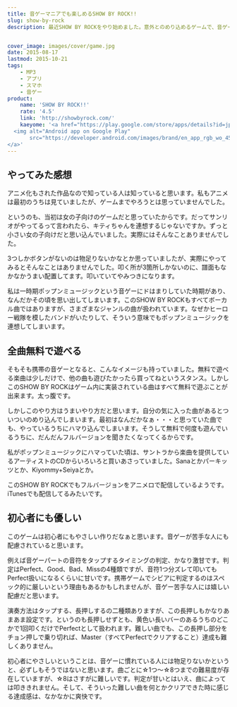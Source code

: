 ```yaml
---
title: 音ゲーマニアでも楽しめるSHOW BY ROCK!!
slug: show-by-rock
description: 最近SHOW BY ROCKをやり始めました。意外とのめり込めるゲームで、音ゲーマニアでもやりがいを感じれるんじゃないかと思います。ソシャゲにありがちな「課金しろ」オーラをあまり感じない、雰囲気の清いゲームだと思います。


cover_image: images/cover/game.jpg
date: 2015-08-17
lastmod: 2015-10-21
tags: 
    - MP3
    - アプリ
    - スマホ
    - 音ゲー
product:
    name: 'SHOW BY ROCK!!'
    rate: '4.5'
    link: 'http://showbyrock.com/'
    kaeyome: '<a href="https://play.google.com/store/apps/details?id=jp.veincarry.showbyrock2">
  <img alt="Android app on Google Play"
       src="https://developer.android.com/images/brand/en_app_rgb_wo_45.png" />
</a>'
---
```



## やってみた感想


アニメ化もされた作品なので知っている人は知っていると思います。私もアニメは最初のうちは見ていましたが、ゲームまでやろうとは思っていませんでした。

というのも、当初は女の子向けのゲームだと思っていたからです。だってサンリオがやってるって言われたら、キティちゃんを連想するじゃないですか。ずっと小さい女の子向けだと思い込んでいました。実際にはそんなことありませんでした。

3つしかボタンがないのは物足りないかなとか思っていましたが、実際にやってみるとそんなことはありませんでした。叩く所が3箇所しかないのに、譜面もなかなかうまい配置してます。叩いていてやみつきになります。

私は一時期ポップンミュージックという音ゲーにドはまりしていた時期があり、なんだかその頃を思い出してしまいます。このSHOW BY ROCKもすべてボーカル曲ではありますが、さまざまなジャンルの曲が扱われています。なぜかヒーロー戦隊を模したバンドがいたりして、そういう意味でもポップンミュージックを連想してしまいます。


## 全曲無料で遊べる


そもそも携帯の音ゲーとなると、こんなイメージも持っていました。無料で遊べる楽曲は少しだけで、他の曲も遊びたかったら買ってねというスタンス。しかしこのSHOW BY ROCKはゲーム内に実装されている曲はすべて無料で遊ぶことが出来ます。太っ腹です。

しかしこのやり方はうまいやり方だと思います。自分の気に入った曲があるとついついのめり込んでしまいます。最初はなんだかなぁ・・・と思っていた曲でも、やっているうちにハマり込んでしまいます。そうして無料で何度も遊んでいるうちに、だんだんフルバージョンを聞きたくなってくるからです。

私がポップンミュージックにハマっていた頃は、サントラから楽曲を提供しているアーティストのCDからいろいろと買いあさっていました。Sanaとかパーキッツとか、Kiyommy+Seiyaとか。

このSHOW BY ROCKでもフルバージョンをアニメロで配信しているようです。iTunesでも配信してるみたいです。


## 初心者にも優しい


このゲームは初心者にもやさしい作りだなぁと思います。音ゲーが苦手な人にも配慮されていると思います。

例えば音ゲーパートの音符をタップするタイミングの判定、かなり激甘です。判定はPerfect、Good、Bad、Missの4種類ですが、音符1つ分ズレて叩いてもPerfect扱いになるくらいに甘いです。携帯ゲームでシビアに判定するのはスペック的に厳しいという理由もあるかもしれませんが、音ゲー苦手な人には嬉しい配慮だと思います。

演奏方法はタップする、長押しするの二種類ありますが、この長押しもかなりあまあま設定です。というのも長押しせずとも、黄色い長いバーのあるうちのどこかで1回叩くだけでPerfectとして扱われます。難しい曲でも、この長押し部分をチョン押しで乗り切れば、Master（すべてPerfectでクリアすること）達成も難しくありません。

初心者にやさしいということは、音ゲーに慣れている人には物足りないかというと、必ずしもそうではないと思います。曲ごとに☆1つ〜☆8つまでの難易度が存在していますが、☆8はさすがに難しいです。判定が甘いとはいえ、曲によっては叩ききれません。そして、そういった難しい曲を何とかクリアできた時に感じる達成感は、なかなかに爽快です。


  
